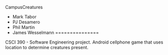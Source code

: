 CampusCreatures
	
 - Mark Tabor
 - PJ Desamero
 - Phil Martin
 - James Wesselmann
===============

CSCI 390 - Software Engineering project.  Android cellphone game that uses location to determine creatures present.
